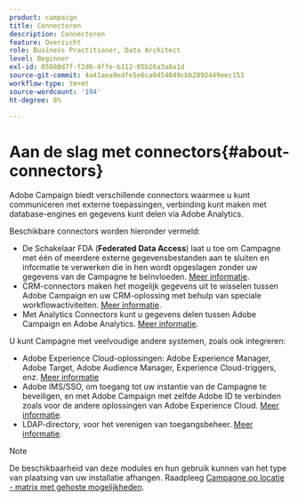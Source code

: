 ```yaml
---
product: campaign
title: Connectoren
description: Connectoren
feature: Overzicht
role: Business Practitioner, Data Architect
level: Beginner
exl-id: 05080d7f-f2d6-4ffe-b112-05b26a3a8a1d
source-git-commit: 4a41aea9edfe5e6ca0454049cbb2892449eec153
workflow-type: tm+mt
source-wordcount: '194'
ht-degree: 8%

---
```


# Aan de slag met connectors{#about-connectors}

Adobe Campaign biedt verschillende connectors waarmee u kunt communiceren met externe toepassingen, verbinding kunt maken met database-engines en gegevens kunt delen via Adobe Analytics.

Beschikbare connectors worden hieronder vermeld:

* De Schakelaar FDA (**Federated Data Access**) laat u toe om Campagne met één of meerdere externe gegevensbestanden aan te sluiten en informatie te verwerken die in hen wordt opgeslagen zonder uw gegevens van de Campagne te beïnvloeden. [Meer informatie](../../installation/using/about-fda.md).
* CRM-connectors maken het mogelijk gegevens uit te wisselen tussen Adobe Campaign en uw CRM-oplossing met behulp van speciale workflowactiviteiten. [Meer informatie](../../platform/using/crm-connectors.md).
* Met Analytics Connectors kunt u gegevens delen tussen Adobe Campaign en Adobe Analytics. [Meer informatie](../../platform/using/adobe-analytics-connector.md).

U kunt Campagne met veelvoudige andere systemen, zoals ook integreren:

* Adobe Experience Cloud-oplossingen: Adobe Experience Manager, Adobe Target, Adobe Audience Manager, Experience Cloud-triggers, enz. [Meer informatie](../../integrations/using/about-campaign-integrations.md)
* Adobe IMS/SSO, om toegang tot uw instantie van de Campagne te beveiligen, en met Adobe Campaign met zelfde Adobe ID te verbinden zoals voor de andere oplossingen van Adobe Experience Cloud. [Meer informatie](../../integrations/using/about-adobe-id.md).
* LDAP-directory, voor het verenigen van toegangsbeheer. [Meer informatie](../../installation/using/connecting-through-ldap.md).

>[!NOTE]
>
>De beschikbaarheid van deze modules en hun gebruik kunnen van het type van plaatsing van uw installatie afhangen. Raadpleeg [Campagne op locatie - matrix met gehoste mogelijkheden](../../installation/using/capability-matrix.md).
